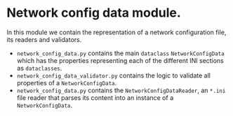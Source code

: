 # Network config data module.

In this module we contain the representation of a network configuration file, its readers and validators.

- `network_config_data.py` contains the main `dataclass` `NetworkConfigData` which has the properties representing each of the different INI sections as `dataclasses`.
- `network_config_data_validator.py` contains the logic to validate all properties of a `NetworkConfigData`.
- `network_config_data.py` contains the `NetworkConfigDataReader`, an `*.ini` file reader that parses its content into an instance of a `NetworkConfigData`.
